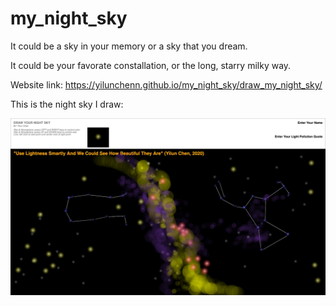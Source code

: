 # my_night_sky
It could be a sky in your memory or a sky that you dream.

It could be your favorate constallation, or the long, starry milky way.

Website link: https://yilunchenn.github.io/my_night_sky/draw_my_night_sky/

This is the night sky I draw:

![mysky](/draw_my_night_sky/sampleDraw.jpg)

